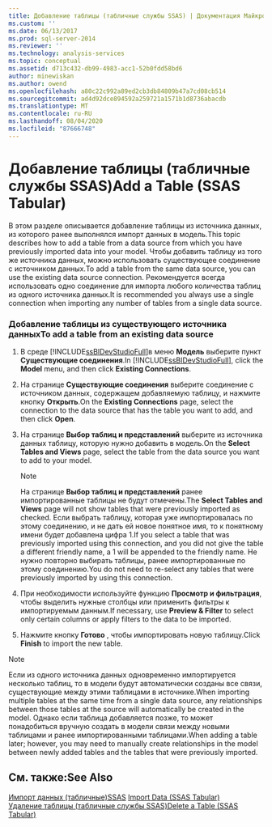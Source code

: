 ```yaml
---
title: Добавление таблицы (табличные службы SSAS) | Документация Майкрософт
ms.custom: ''
ms.date: 06/13/2017
ms.prod: sql-server-2014
ms.reviewer: ''
ms.technology: analysis-services
ms.topic: conceptual
ms.assetid: d713c432-db99-4983-acc1-52b0fdd58bd6
author: minewiskan
ms.author: owend
ms.openlocfilehash: a80c22c992a89ed2cb3db84809b47a7cd08cb514
ms.sourcegitcommit: ad4d92dce894592a259721a1571b1d8736abacdb
ms.translationtype: MT
ms.contentlocale: ru-RU
ms.lasthandoff: 08/04/2020
ms.locfileid: "87666748"
---
```

# <a name="add-a-table-ssas-tabular"></a><span data-ttu-id="bfad3-102">Добавление таблицы (табличные службы SSAS)</span><span class="sxs-lookup"><span data-stu-id="bfad3-102">Add a Table (SSAS Tabular)</span></span>
  <span data-ttu-id="bfad3-103">В этом разделе описывается добавление таблицы из источника данных, из которого ранее выполнялся импорт данных в модель.</span><span class="sxs-lookup"><span data-stu-id="bfad3-103">This topic describes how to add a table from a data source from which you have previously imported data into your model.</span></span> <span data-ttu-id="bfad3-104">Чтобы добавить таблицу из того же источника данных, можно использовать существующее соединение с источником данных.</span><span class="sxs-lookup"><span data-stu-id="bfad3-104">To add a table from the same data source, you can use the existing data source connection.</span></span> <span data-ttu-id="bfad3-105">Рекомендуется всегда использовать одно соединение для импорта любого количества таблиц из одного источника данных.</span><span class="sxs-lookup"><span data-stu-id="bfad3-105">It is recommended you always use a single connection when importing any number of tables from a single data source.</span></span>  
  
### <a name="to-add-a-table-from-an-existing-data-source"></a><span data-ttu-id="bfad3-106">Добавление таблицы из существующего источника данных</span><span class="sxs-lookup"><span data-stu-id="bfad3-106">To add a table from an existing data source</span></span>  
  
1.  <span data-ttu-id="bfad3-107">В среде [!INCLUDE[ssBIDevStudioFull](../../includes/ssbidevstudiofull-md.md)]в меню **Модель** выберите пункт **Существующие соединения**.</span><span class="sxs-lookup"><span data-stu-id="bfad3-107">In [!INCLUDE[ssBIDevStudioFull](../../includes/ssbidevstudiofull-md.md)], click the **Model** menu, and then click **Existing Connections**.</span></span>  
  
2.  <span data-ttu-id="bfad3-108">На странице **Существующие соединения** выберите соединение с источником данных, содержащем добавляемую таблицу, и нажмите кнопку **Открыть**.</span><span class="sxs-lookup"><span data-stu-id="bfad3-108">On the **Existing Connections** page, select the connection to the data source that has the table you want to add, and then click **Open**.</span></span>  
  
3.  <span data-ttu-id="bfad3-109">На странице **Выбор таблиц и представлений** выберите из источника данных таблицу, которую нужно добавить в модель.</span><span class="sxs-lookup"><span data-stu-id="bfad3-109">On the **Select Tables and Views** page, select the table from the data source you want to add to your model.</span></span>  
  
    > [!NOTE]  
    >  <span data-ttu-id="bfad3-110">На странице **Выбор таблиц и представлений** ранее импортированные таблицы не будут отмечены.</span><span class="sxs-lookup"><span data-stu-id="bfad3-110">The **Select Tables and Views** page will not show tables that were previously imported as checked.</span></span>  <span data-ttu-id="bfad3-111">Если выбрать таблицу, которая уже импортировалась по этому соединению, и не дать ей новое понятное имя, то к понятному имени будет добавлена цифра 1.</span><span class="sxs-lookup"><span data-stu-id="bfad3-111">If you select a table that was previously imported using this connection, and you did not give the table a different friendly name, a 1 will be appended to the friendly name.</span></span> <span data-ttu-id="bfad3-112">Не нужно повторно выбирать таблицы, ранее импортированные по этому соединению.</span><span class="sxs-lookup"><span data-stu-id="bfad3-112">You do not need to re-select any tables that were previously imported by using this connection.</span></span>  
  
4.  <span data-ttu-id="bfad3-113">При необходимости используйте функцию **Просмотр и фильтрация**, чтобы выделить нужные столбцы или применить фильтры к импортируемым данным.</span><span class="sxs-lookup"><span data-stu-id="bfad3-113">If necessary, use **Preview & Filter** to select only certain columns or apply filters to the data to be imported.</span></span>  
  
5.  <span data-ttu-id="bfad3-114">Нажмите кнопку **Готово** , чтобы импортировать новую таблицу.</span><span class="sxs-lookup"><span data-stu-id="bfad3-114">Click **Finish** to import the new table.</span></span>  
  
> [!NOTE]  
>  <span data-ttu-id="bfad3-115">Если из одного источника данных одновременно импортируется несколько таблиц, то в модели будут автоматически созданы все связи, существующие между этими таблицами в источнике.</span><span class="sxs-lookup"><span data-stu-id="bfad3-115">When importing multiple tables at the same time from a single data source, any relationships between those tables at the source will automatically be created in the model.</span></span> <span data-ttu-id="bfad3-116">Однако если таблица добавляется позже, то может понадобиться вручную создать в модели связи между новыми таблицами и ранее импортированными таблицами.</span><span class="sxs-lookup"><span data-stu-id="bfad3-116">When adding a table later; however, you may need to manually create relationships in the model between newly added tables and the tables that were previously imported.</span></span>  
  
## <a name="see-also"></a><span data-ttu-id="bfad3-117">См. также:</span><span class="sxs-lookup"><span data-stu-id="bfad3-117">See Also</span></span>  
 <span data-ttu-id="bfad3-118">[Импорт данных &#40;табличные&#41;SSAS](../import-data-ssas-tabular.md) </span><span class="sxs-lookup"><span data-stu-id="bfad3-118">[Import Data &#40;SSAS Tabular&#41;](../import-data-ssas-tabular.md) </span></span>  
 [<span data-ttu-id="bfad3-119">Удаление таблицы (табличные службы SSAS)</span><span class="sxs-lookup"><span data-stu-id="bfad3-119">Delete a Table &#40;SSAS Tabular&#41;</span></span>](delete-a-table-ssas-tabular.md)  
  
  
